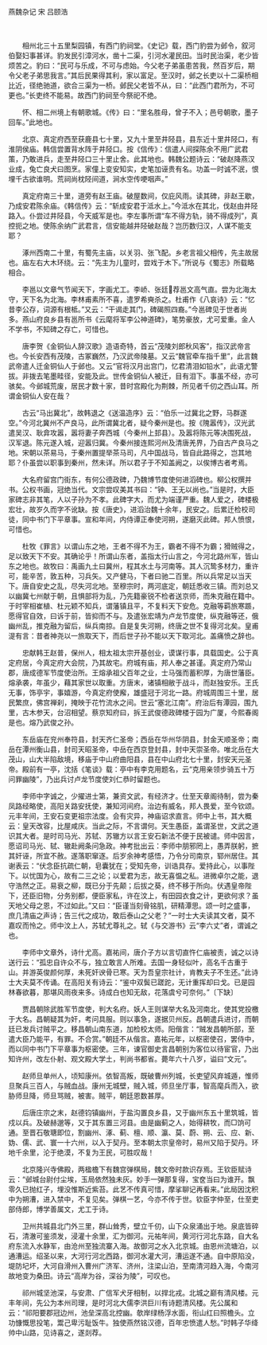 燕魏杂记 宋 吕颐浩

　　

　　相州北三十五里梨园镇，有西门豹祠堂。《史记》载，西门豹尝为邺令，叙河伯娶妇事甚详。豹发民引漳河水，凿十二渠，引河水灌民田。当时民治渠，老少皆烦苦之。豹曰：“民可与乐成，不可与虑始。今父老子弟虽患苦我，然百岁后，期令父老子弟思我言。”其后民果得其利，家以富足。至汉时，邺之长吏以十二渠桥相比近，径绝驰道，欲合三渠为一桥。邺民父老皆不从，曰：“此西门君所为，不可更也。”长吏终不能易。故西门豹祠至今祭祀不绝。

　　怀、相二州境上有朝歌城。《传》曰：“里名胜母，曾子不入；邑号朝歌，墨子回车。”此地也。

　　北京、真定府西至获鹿县七十里，又九十里至井陉县，县东近十里井陉口，有淮阴侯庙。韩信尝置背水阵于井陉口。按《信传》：信遣人间探陈余不用广武君策，乃敢进兵，走至井陉口三十里止舍。此其地也。韩魏公题诗云：“破赵降燕汉业成，兔亡良犬曰图烹。家僮上变安知实，史笔加诬贵有名。功盖一时诚不泯，恨埋千古欲谁明。荒祠尚枕陉间道，涧水空传哽咽声。”

　　真定府南三十里，道旁有赵王庙。破屋数间，仅庇风雨。读其碑，非赵王歇，乃成安君陈余庙。《韩信传》云：“斩成安君于泜水上。”今泜水在其北，伐赵由井陉路入。仆尝过井陉县，今天威军是也。李左事所谓“车不得方轨，骑不得成列”，真控扼之地。使陈余纳广武君言，信安能越井陉破赵哉？岂历数归汉，人谋不能支耶？

　　涿州西南二十里，有蜀先主庙，以关羽、张飞配。乡老言祖父相传，先主故居也。庙左右大木环绕。云：“先主为儿童时，尝戏于木下。”所说与《蜀志》所载略相合。

　　李邕以文章气节闻天下，字画尤工。李峤、张廷荐邕文高气直。尝为北海太守，天下名为北海。李林甫素所不喜，遣罗希奭杀之。杜甫作《八哀诗》云：“忆昔李公存，词源有根柢。”又云：“干谒走其门，碑碣照四裔。”今邕碑见于世者尚多。燕山府良乡县有邕所书《云麾将军李公神道碑》，笔势豪放，尤可爱重。金人不学书，不知碑之存亡，可惜也。

　　唐李贺《金铜仙人辞汉歌》造语奇特，首云“茂陵刘郎秋风客”，指汉武帝言也。今长安西有茂陵，古冢巍然，乃汉武帝陵墓。又云“魏官牵车指千里”，此言魏武帝遣人迁金铜仙人于邺也。又云“官将汉月出宫门，忆君清泪如铅水”，此语尤警拔。非拨去笔墨畦径，安能及此。世传金铜仙人被迁，目有泪下。事虽不经，亦可骇矣。今邺城荒废，居民才数十家，昔时宫殿化为荆棘，所见者千仞之西山耳。所谓金铜仙人安在哉？

　　古云“马出冀北”，故韩退之《送温造序》云：“伯乐一过冀北之野，马群遂空。”今河北冀州不产良马，此所谓冀北者，疑今秦州是也。按《隗嚣传》，汉光武遣吴汉、耿弇攻嚣，嚣将妻子奔西城（今秦州上邽县）。及嚣将陈元等决围死战，汉军退。陈元遂入城，迎嚣归冀。今秦州接连熙河州及清唐羌界，乃自古产良马之地。宋朝以茶易马，于秦州置提举茶马司，凡中国战马，皆自此路得之，岂其地耶？仆虽尝以职事到秦州，然未详。所以君子于不知盖阙之，以俟博古者考焉。

　　大名府留宫门街东，有何公德政碑，乃魏博节度使何进滔碑也。柳公权撰并书。公权书画，冠绝当代。文宗尝叹美其书曰：“钟、王无以尚也。”当是时，大臣家碑志非其笔，人以子孙为不孝。此碑字大，而尤为端谨严重。魏人爱之，碑楼极宏壮，故岁久而字不讹缺。按《唐史》，进滔治魏十余年，民安之。后累迁检校司徒，同中书门下平章事。宣和年间，内侍谭正奉使河朔，遂磨灭此碑。邦人愤恨，可惜也。

　　杜牧《罪言》以谓山东之地，王者不得不为王，霸者不得不为霸；猾贼得之，足以致天下不安。其确论乎！所谓山东者，盖指太行山言之，今河北路州军，皆山东之地也。故牧曰：禹画九土曰冀州，程其水土与河南等。其人沉鸷多材力，重许可，能辛苦，敦五种，习兵矢。又产健马，下者曰驰二百里。所以兵常足以当天下。唐自安史之乱，尽失河北地。至穆宗时，两河底定，朝廷悉收三镇。而刘总又以幽冀七州献于朝，且惧部将为乱，乃先籍豪锐不检者送京师，而朱克融在籍中。于时宰相崔植、杜元颖不知兵，谓藩镇且平，不复料天下安危。克融等羁旅寒踬，愿得官自效，曰诉于前，皆抑而不与。及遣张宏靖为卢龙节度使，纵克融等还，俄幽州乱，推克融为留后，纵兵南掠。自是复失河朔，终唐之世不复得河北矣。皇甫湜有言：昔者神尧以一旅取天下，而后世子孙不能以天下取河北。盖痛愤之辞也。

　　忠献韩王赵普，保州人，相太祖太宗开基创业，谟谋行事，具载国史。公于真定府居，今真定府大会院，乃其故宅。府城有庙，邦人奉之甚谨。真定府乃常山郡，唐成德军节度使治所。王熔承祖父百年之业，士马强而蓄积厚，为唐世藩臣。熔承袭，年虽少，藉其家世以取重。方唐末，诸镇相敝于战斗，而赵独安乐。王氏无事，饰亭宇，事嬉游，今真定府使廨，雄盛冠于河北一路。府城周围三十里，居民繁庶，佛宫禅刹，掩映于花竹流水之间。世云“塞北江南”。府治后有潭园，围九里，古木参天，台沼相望。蔡京知府曰，拆王武俊德政碑楼于园为广厦，今熙春阁是也。熔乃武俊之孙。

　　东岳庙在兖州奉符县，封天齐仁圣帝；西岳在华州华阴县，封金天顺圣帝；南岳在潭州衡山县，封司天昭圣帝，中岳在西京登封县，封中天崇圣帝。唯北岳在大茂山，山大半陷敌境，移庙于中山府曲阳县，县在中山府北七十里，封安天元圣帝。殿前有一亭，沈括《笔谈》载：亭中有李克用题名，云“克用亲领步骑五十万问罪幽陵”，乃出兵讨卢龙节度使刘仁恭时留题也。

　　李师中字诚之，少擢进士第，兼资文武，有经济才。仕至天章阁待制，尝为秦凤路经略使，高阳关路安抚使，兼知河间府。治边有威名，邦人畏爱，至今钦颂。元丰年间，王安石变更祖宗法度。会有灾异，神庙诏求直言。师中上书，其大概云：皇天改容，比屋咸庆。当此之际，不言谓何。天生愚臣，盖谓圣世，文武之道识其大者。是时司马光、苏轼、苏辙方以言王安石新法不便于民被谴。师中因言，愿诏司马光、轼、辙赴阙条问急政。神考批出云：李师中朋邪罔上，愚弄朕躬，摭其奸诬，所宜不赦。遂落职窜逐。后岁余神考感悟，乃令分司南京，郓州居住。其谢表云：“伏念臣抗疏仁朝，皂囊犹在；受知先帝，训诰具存。爱持此心，以事陛下。以忧国为心，故有二三之论；以爱君为志，故无喜愠之私。进微卓尔之能，退守浩然之正。易衰之柳，既已分于先颠；后拔之葵，终不移于所向。伏遇皇帝陛下，还臣旧物，分务别都，便臣家私，许在汶上，有田园衣食之计，更欲何求？虽天地父母之恩，不过如此。”又曰：“臣谨当刻骨铭肌，研精潭思。颂一时之盛事，庶几清庙之声诗；告三代之成功，敢后泰山之父老？”一时士大夫读其文者，莫不嘉叹而怜之。师中汶上人，苏轼尤尊礼之。轼《与交游书》云“李六丈”者，谓诚之也。

　　李师中文章外，诗什尤高。嘉祐间，唐介子方以言切直忤仁庙被责，诚之以诗送行云：“孤忠自许众不与，独立敢言人所难。去国一身轻似叶，高名千古重于山。并游英俊颜何厚，未死奸谀骨已寒。天为吾皇宗社计，肯教夫子不生还。”此诗士大夫莫不传诵。在高阳关有诗云：“鉴中双鬓已蹉跎，无计重挥却曰戈。已是园林春欲暮，那堪风雨夜来多。诗成白也知无敌，花落虞兮可奈何。”〔下缺〕

　　贾昌朝除武胜军节度使，判大名府。妖人王则谋举大名及河南北，使其党投檄于大名。昌朝疑其为奸，考问具服。则以事急，遂据贝州反。昌朝遣兵进讨，而朝廷已发兵讨贼平之。移昌朝山南东道，加检校太师。阳偕言：“贼发昌朝所部，至遣大臣乃能平，有罪。不合赏。”朝廷不从偕言。嘉祐元年，以枢密使召，罢侍中，而以同中书门下平章事为枢密使。三年，谏官御史言昌朝别为客位以待宦官，乃出知许州，改左仆射、观文殿大学土，判尚书都省。薨年六十八岁，谥曰“文元”。

　　赵师旦单州人，顷知康州。依智高叛，既破曹州列城，长吏望风弃城遁，惟师旦聚兵三百人，与贼血战。康州无城壁，贼入城，师旦坐厅事，智高麾兵而入，欲胁师旦降，师旦骂贼，被害。贼平，朝廷恩数甚厚。

　　后唐庄宗之末，赵德钧镇幽州，于盐沟置良乡县，又于幽州东五十里筑城，皆戍以兵。及破赫邈等，又于其东置三河县。由是幽蓟之人，始得耕牧，而□饷可通。至晋石敬瑭即位，割幽州、涿、蓟、檀、顺、瀛、莫、蔚、朔、云、应、新、妫、儒、武、寰一十六州，以入于契丹。至本朝太宗皇帝时，易州又陷于契丹。环地千余里，沦于绝漠，不复为王民，可胜叹哉！

　　北京隆兴寺佛殿，两楹檐下有魏宫弹棋局，魏文帝时款识存焉。王钦臣赋诗云：“邺城台尉付尘埃，玉局依然独未灰。妙手一弹那复得，宝奁当曰为谁开。飘零久已抛红子，埋没惟斯近紫苔。此艺不传真可惜，摩挲聊记再看来。”此局因沈积中为朔漕，进入禁中，不复见矣。弹棋一艺，今亦不传于世。钦臣字仲至，仕至吏部侍郎，博学善属文，尤工于诗。

　　卫州共城县北门外三里，群山耸秀，壁立千仞，山下众泉涌出于地。泉底皆碎石，清澈可鉴须发，浸灌十余里，汇为御河。元祐年间，黄河行河北东路，自大名府东流入水静军，由沧州至独流寨入海。故御河之水入北京城。由恩州流塘泊，以通漕运。绍圣以来，大河行河北西路，御河水灌大河，漕运遂不通。自中原陷没，堤防圮坏，大河自滑州入曹州广济军、济州，注梁山泊，至南清河趋入海，今南河故地变为桑田。诗云“高岸为谷，深谷为陵”，可叹也。

　　祁州城坚池深，与安肃、广信军犬牙相制，以捍北戎。北城之巅有清风楼。元丰年间，先公为本州司理，是时河北大儒李洪巨川有诗题清风楼。先公属和云：“祁阳要郡冠边州，池垒深高北控幽。欹岸绿杨浮水面，衔山红曰照檐头。立功慷慨思投笔，鬻己卑污耻饭牛。独使燕然铭汉德，百年忠愤遣人愁。”时韩子华绛帅中山路，见诗喜之，遂剡荐。
